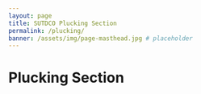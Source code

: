 ```yaml
---
layout: page
title: SUTDCO Plucking Section
permalink: /plucking/
banner: /assets/img/page-masthead.jpg # placeholder
---
```


<!-- placeholder title -->

# Plucking Section

